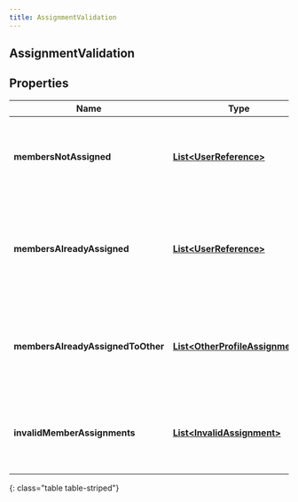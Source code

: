 ```yaml
---
title: AssignmentValidation
---
```

## AssignmentValidation


## Properties

| Name | Type | Description | Notes |
| ------------ | ------------- | ------------- | ------------- |
| **membersNotAssigned** | <!----><!---->[**List&lt;UserReference&gt;**](UserReference.html)<!----> | The list of users that are not assigned to any custom performance profile |  [optional] |
| **membersAlreadyAssigned** | <!----><!---->[**List&lt;UserReference&gt;**](UserReference.html)<!----> | The list of users that are already assigned to the requesting custom performance profile |  [optional] |
| **membersAlreadyAssignedToOther** | <!----><!---->[**List&lt;OtherProfileAssignment&gt;**](OtherProfileAssignment.html)<!----> | The list of users that are already assigned to other custom performance profiles |  [optional] |
| **invalidMemberAssignments** | <!----><!---->[**List&lt;InvalidAssignment&gt;**](InvalidAssignment.html)<!----> | The list of user id that are invalid for the gamfication service to handle |  [optional] |
{: class="table table-striped"}




